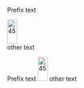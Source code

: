 Prefix text <div><img src="image.png" width="23" height="56" alt="45"></div> other text

Prefix text <img src="image.png" width="23" height="56" alt="45"/> other text
